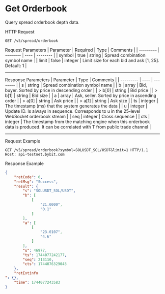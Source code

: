 # Get Orderbook
Query spread orderbook depth data.


HTTP Request
```http
GET /v5/spread/orderbook
```

Request Parameters
| Parameter | Required | Type | Comments |
| --------- | -------- | ---- | -------- |
| symbol | true | string | Spread combination symbol name |
| limit | false | integer | Limit size for each bid and ask [1, 25]. Default: 1 |

---


Response Parameters
| Parameter | Type | Comments |
| --------- | ---- | -------- |
| s | string | Spread combination symbol name |
| b | array | Bid, buyer. Sorted by price in descending order |
| > b[0] | string | Bid price |
| > b[1] | string | Bid size |
| a | array | Ask, seller. Sorted by price in ascending order |
| > a[0] | string | Ask price |
| > a[1] | string | Ask size |
| ts | integer | The timestamp (ms) that the system generates the data |
| u | integer | Update ID. Is always in sequence. Corresponds to u in the 25-level WebSocket orderbook stream |
| seq | integer | Cross sequence |
| cts | integer | The timestamp from the matching engine when this orderbook data is produced. It can be correlated with T from public trade channel |

---

Request Example
```http
GET /v5/spread/orderbook?symbol=SOLUSDT_SOL/USDT&limit=1 HTTP/1.1
Host: api-testnet.bybit.com
```

Response Example
```json
{
    "retCode": 0,
    "retMsg": "Success",
    "result": {
        "s": "SOLUSDT_SOL/USDT",
        "b": [
            [
                "21.0000",
                "0.1"
            ]
        ],
        "a": [
            [
                "23.0107",
                "4.6"
            ]
        ],
        "u": 46977,
        "ts": 1744077242177,
        "seq": 213110,
        "cts": 1744076329043
    },
    "retExtinfo
": {},
    "time": 1744077243583
}
```

